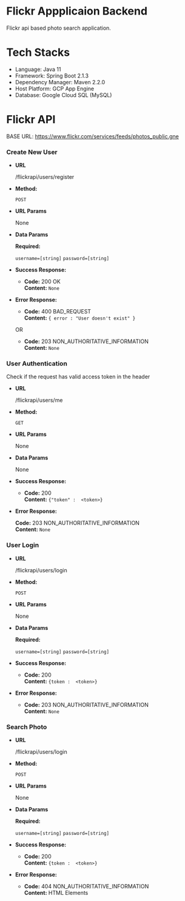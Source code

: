 # Flickr Appplicaion Backend
Flickr api based photo search application. 
# Tech Stacks
- Language: Java 11
- Framework: Spring Boot 2.1.3
- Dependency Manager: Maven 2.2.0
- Host Platform: GCP App Engine
- Database: Google Cloud SQL (MySQL)

# Flickr API 

BASE URL: https://www.flickr.com/services/feeds/photos_public.gne

### Create New User

* **URL**

  /flickrapi/users/register

* **Method:**

  `POST`
  
*  **URL Params**  
  
   None

* **Data Params**
    
    **Required:**
  
   `username=[string]`
   `password=[string]`

* **Success Response:**

  * **Code:** 200 OK <br />
    **Content:** `None`
 
* **Error Response:**

  * **Code:** 400 BAD_REQUEST <br />
    **Content:** `{ error : "User doesn't exist" }`

  OR

  * **Code:** 203 NON_AUTHORITATIVE_INFORMATION <br />
    **Content:** `None`


### User Authentication
Check if the request has valid access token in the header

* **URL**

  /flickrapi/users/me

* **Method:**

  `GET`
  
*  **URL Params**  
  
   None

* **Data Params**
  
   None

* **Success Response:**

  * **Code:** 200 <br />
    **Content:** `{"token" :  <token>}`
 
* **Error Response:**

    **Code:** 203 NON_AUTHORITATIVE_INFORMATION <br />
    **Content:** `None`


### User Login

* **URL**

  /flickrapi/users/login

* **Method:**

  `POST`
  
*  **URL Params**  
  
   None

* **Data Params**
  
    **Required:**
  
   `username=[string]`
   `password=[string]`

* **Success Response:**

  * **Code:** 200 <br />
    **Content:** `{token :  <token>}`
 
* **Error Response:**

  * **Code:** 203 NON_AUTHORITATIVE_INFORMATION <br />
    **Content:** `None`


### Search Photo

* **URL**

  /flickrapi/users/login

* **Method:**

  `POST`
  
*  **URL Params**  
  
   None

* **Data Params**
  
    **Required:**
  
   `username=[string]`
   `password=[string]`

* **Success Response:**

  * **Code:** 200 <br />
    **Content:** `{token :  <token>}`
 
* **Error Response:**

  * **Code:** 404 NON_AUTHORITATIVE_INFORMATION <br />
    **Content:** HTML Elements